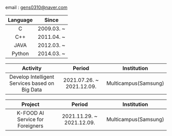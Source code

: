 email : gens0310@naver.com

|  Language  |   Since   |
| :--------: | :-------: |
|     C      | 2009.03. ~ |
|    C++     | 2011.04. ~ |
|    JAVA    | 2012.03. ~ |
|   Python   | 2014.03. ~ |

| Activity |          Period           | Institution |
| :------: | :-----------------------: | :---------: |
| Develop Intelligent Services based on Big Data | 2021.07.26. ~ 2021.12.09. | Multicampus(Samsung) |

| Project |          Period           | Institution |
| :-----: | :-----------------------: | :---------: |
| K-FOOD AI Service for Foreigners | 2021.11.29. ~ 2021.12.09. | Multicampus(Samsung) |
